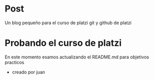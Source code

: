 # Post
Un blog pequeño para el curso de platzi git y github de platzi

# Probando el curso de platzi

En este momento esamos actualizando el README.md para objetivos practicos

* creado por juan
